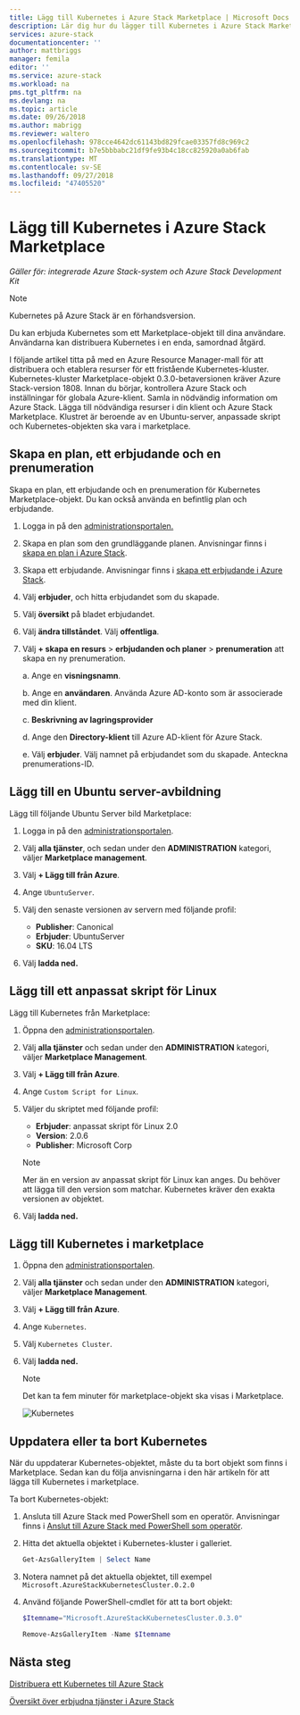 ```yaml
---
title: Lägg till Kubernetes i Azure Stack Marketplace | Microsoft Docs
description: Lär dig hur du lägger till Kubernetes i Azure Stack Marketplace.
services: azure-stack
documentationcenter: ''
author: mattbriggs
manager: femila
editor: ''
ms.service: azure-stack
ms.workload: na
pms.tgt_pltfrm: na
ms.devlang: na
ms.topic: article
ms.date: 09/26/2018
ms.author: mabrigg
ms.reviewer: waltero
ms.openlocfilehash: 978cce4642dc61143bd829fcae03357fd8c969c2
ms.sourcegitcommit: b7e5bbbabc21df9fe93b4c18cc825920a0ab6fab
ms.translationtype: MT
ms.contentlocale: sv-SE
ms.lasthandoff: 09/27/2018
ms.locfileid: "47405520"
---
```

# <a name="add-kubernetes-to-the-azure-stack-marketplace"></a>Lägg till Kubernetes i Azure Stack Marketplace

*Gäller för: integrerade Azure Stack-system och Azure Stack Development Kit*

> [!note]  
> Kubernetes på Azure Stack är en förhandsversion.

Du kan erbjuda Kubernetes som ett Marketplace-objekt till dina användare. Användarna kan distribuera Kubernetes i en enda, samordnad åtgärd.

I följande artikel titta på med en Azure Resource Manager-mall för att distribuera och etablera resurser för ett fristående Kubernetes-kluster. Kubernetes-kluster Marketplace-objekt 0.3.0-betaversionen kräver Azure Stack-version 1808. Innan du börjar, kontrollera Azure Stack och inställningar för globala Azure-klient. Samla in nödvändig information om Azure Stack. Lägga till nödvändiga resurser i din klient och Azure Stack Marketplace. Klustret är beroende av en Ubuntu-server, anpassade skript och Kubernetes-objekten ska vara i marketplace.

## <a name="create-a-plan-an-offer-and-a-subscription"></a>Skapa en plan, ett erbjudande och en prenumeration

Skapa en plan, ett erbjudande och en prenumeration för Kubernetes Marketplace-objekt. Du kan också använda en befintlig plan och erbjudande.

1. Logga in på den [administrationsportalen.](https://adminportal.local.azurestack.external)

1. Skapa en plan som den grundläggande planen. Anvisningar finns i [skapa en plan i Azure Stack](azure-stack-create-plan.md).

1. Skapa ett erbjudande. Anvisningar finns i [skapa ett erbjudande i Azure Stack](azure-stack-create-offer.md).

1. Välj **erbjuder**, och hitta erbjudandet som du skapade.

1. Välj **översikt** på bladet erbjudandet.

1. Välj **ändra tillståndet**. Välj **offentliga**.

1. Välj **+ skapa en resurs** > **erbjudanden och planer** > **prenumeration** att skapa en ny prenumeration.

    a. Ange en **visningsnamn**.

    b. Ange en **användaren**. Använda Azure AD-konto som är associerade med din klient.

    c. **Beskrivning av lagringsprovider**

    d. Ange den **Directory-klient** till Azure AD-klient för Azure Stack. 

    e. Välj **erbjuder**. Välj namnet på erbjudandet som du skapade. Anteckna prenumerations-ID.

## <a name="add-an-ubuntu-server-image"></a>Lägg till en Ubuntu server-avbildning

Lägg till följande Ubuntu Server bild Marketplace:

1. Logga in på den [administrationsportalen](https://adminportal.local.azurestack.external).

1. Välj **alla tjänster**, och sedan under den **ADMINISTRATION** kategori, väljer **Marketplace management**.

1. Välj **+ Lägg till från Azure**.

1. Ange `UbuntuServer`.

1. Välj den senaste versionen av servern med följande profil:
    - **Publisher**: Canonical
    - **Erbjuder**: UbuntuServer
    - **SKU**: 16.04 LTS

1. Välj **ladda ned.**

## <a name="add-a-custom-script-for-linux"></a>Lägg till ett anpassat skript för Linux

Lägg till Kubernetes från Marketplace:

1. Öppna den [administrationsportalen](https://adminportal.local.azurestack.external).

1. Välj **alla tjänster** och sedan under den **ADMINISTRATION** kategori, väljer **Marketplace Management**.

1. Välj **+ Lägg till från Azure**.

1. Ange `Custom Script for Linux`.

1. Väljer du skriptet med följande profil:
    - **Erbjuder**: anpassat skript för Linux 2.0
    - **Version**: 2.0.6
    - **Publisher**: Microsoft Corp

    > [!Note]  
    > Mer än en version av anpassat skript för Linux kan anges. Du behöver att lägga till den version som matchar. Kubernetes kräver den exakta versionen av objektet.

1. Välj **ladda ned.**


## <a name="add-kubernetes-to-the-marketplace"></a>Lägg till Kubernetes i marketplace

1. Öppna den [administrationsportalen](https://adminportal.local.azurestack.external).

1. Välj **alla tjänster** och sedan under den **ADMINISTRATION** kategori, väljer **Marketplace Management**.

1. Välj **+ Lägg till från Azure**.

1. Ange `Kubernetes`.

1. Välj `Kubernetes Cluster`.

1. Välj **ladda ned.**

    > [!note]  
    > Det kan ta fem minuter för marketplace-objekt ska visas i Marketplace.

    ![Kubernetes](user\media\azure-stack-solution-template-kubernetes-deploy\marketplaceitem.png)

## <a name="update-or-remove-the-kubernetes"></a>Uppdatera eller ta bort Kubernetes 

När du uppdaterar Kubernetes-objektet, måste du ta bort objekt som finns i Marketplace. Sedan kan du följa anvisningarna i den här artikeln för att lägga till Kubernetes i marketplace.

Ta bort Kubernetes-objekt:

1. Ansluta till Azure Stack med PowerShell som en operatör. Anvisningar finns i [Anslut till Azure Stack med PowerShell som operatör](https://docs.microsoft.com/azure/azure-stack/azure-stack-powershell-configure-admin).

2. Hitta det aktuella objektet i Kubernetes-kluster i galleriet.

    ```PowerShell  
    Get-AzsGalleryItem | Select Name
    ```
    
3. Notera namnet på det aktuella objektet, till exempel `Microsoft.AzureStackKubernetesCluster.0.2.0`

4. Använd följande PowerShell-cmdlet för att ta bort objekt:

    ```PowerShell  
    $Itemname="Microsoft.AzureStackKubernetesCluster.0.3.0"

    Remove-AzsGalleryItem -Name $Itemname
    ```

## <a name="next-steps"></a>Nästa steg

[Distribuera ett Kubernetes till Azure Stack](https://docs.microsoft.com/azure/azure-stack/user/azure-stack-solution-template-kubernetes-deploy)



[Översikt över erbjudna tjänster i Azure Stack](azure-stack-offer-services-overview.md)